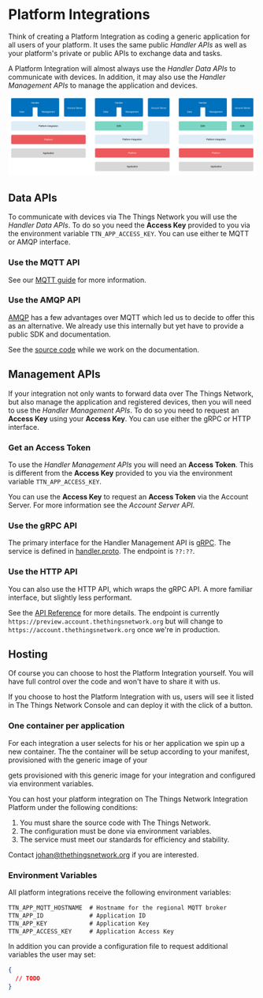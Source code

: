 # Platform Integrations
Think of creating a Platform Integration as coding a generic application for all users of your platform. It uses the same public *Handler APIs* as well as your platform's private or public APIs to exchange data and tasks.

A Platform Integration will almost always use the *Handler Data APIs* to communicate with devices. In addition, it may also use the *Handler Management APIs* to manage the application and devices.

![Integration](integration.png)

## Data APIs
To communicate with devices via The Things Network you will use the *Handler Data APIs*. To do so you need the **Access Key** provided to you via the environment variable `TTN_APP_ACCESS_KEY`. You can use either te MQTT or AMQP interface.

### Use the MQTT API
See our [MQTT guide](/mqtt) for more information.

### Use the AMQP API
[AMQP](http://www.amqp.org/) has a few advantages over MQTT which led us to decide to offer this as an alternative. We already use this internally but yet have to provide a public SDK and documentation.

See the [source code](https://github.com/TheThingsNetwork/ttn/tree/v2-preview/amqp) while we work on the documentation.

## Management APIs
If your integration not only wants to forward data over The Things Network, but also manage the application and registered devices, then you will need to use the *Handler Management APIs*. To do so you need to request an **Access Key** using your **Access Key**. You can use either the gRPC or HTTP interface.

### Get an Access Token
To use the *Handler Management APIs* you will need an **Access Token**. This is different from the **Access Key** provided to you via the environment variable `TTN_APP_ACCESS_KEY`.

You can use the **Access Key** to request an **Access Token** via the Account Server. For more information see the *Account Server API*.

### Use the gRPC API
The primary interface for the Handler Management API is [gRPC](http://www.grpc.io/). The service is defined in [handler.proto](https://github.com/TheThingsNetwork/ttn/blob/v2-preview/api/handler/handler.proto). The endpoint is `??:??`.

### Use the HTTP API
You can also use the HTTP API, which wraps the gRPC API. A more familiar interface, but slightly less performant.

See the [API Reference](https://github.com/TheThingsNetwork/ttn/blob/v2-preview/api/handler/HTTP-API.md) for more details. The endpoint is currently `https://preview.account.thethingsnetwork.org` but will change to `https://account.thethingsnetwork.org` once we're in production.

## Hosting
Of course you can choose to host the Platform Integration yourself. You will have full control over the code and won't have to share it with us.

If you choose to host the Platform Integration with us, users will see it listed in The Things Network Console and can deploy it with the click of a button.

### One container per application
For each integration a user selects for his or her application we spin up a new container. The the container will be setup according to your manifest, provisioned with the generic image of your 

 gets provisioned with this generic image for your integration and configured via environment variables.

You can host your platform integration on The Things Network Integration Platform under the following conditions:

1. You must share the source code with The Things Network.
2. The configuration must be done via environment variables.
3. The service must meet our standards for efficiency and stability.

Contact [johan@thethingsnetwork.org](mailto:johan@thethingsnetwork.org) if you are interested.

### Environment Variables

All platform integrations receive the following environment variables:

```
TTN_APP_MQTT_HOSTNAME  # Hostname for the regional MQTT broker
TTN_APP_ID             # Application ID
TTN_APP_KEY            # Application Key
TTN_APP_ACCESS_KEY     # Application Access Key
```

In addition you can provide a configuration file to request additional variables the user may set:

```json
{
  // TODO
}
```
